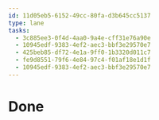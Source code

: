 ```yaml
---
id: 11d05eb5-6152-49cc-80fa-d3b645cc5137
type: lane
tasks:
  - 3c885ee3-0f4d-4aa0-9a4e-cff31e76a90e
  - 10945edf-9383-4ef2-aec3-bbf3e29570e7
  - 425beb85-df72-4e1a-9ff0-1b3320d011c7
  - fe9d8551-79f6-4e84-97c4-f01af18e1d1f
  - 10945edf-9383-4ef2-aec3-bbf3e29570e7
---
```


# Done
